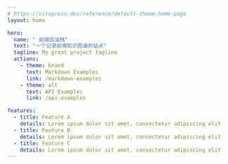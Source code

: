 ```yaml
---
# https://vitepress.dev/reference/default-theme-home-page
layout: home

hero:
  name: " 前端加油栈"
  text: "一个记录前端知识图谱的站点"
  tagline: My great project tagline
  actions:
    - theme: brand
      text: Markdown Examples
      link: /markdown-examples
    - theme: alt
      text: API Examples
      link: /api-examples

features:
  - title: Feature A
    details: Lorem ipsum dolor sit amet, consectetur adipiscing elit
  - title: Feature B
    details: Lorem ipsum dolor sit amet, consectetur adipiscing elit
  - title: Feature C
    details: Lorem ipsum dolor sit amet, consectetur adipiscing elit
---
```

